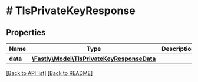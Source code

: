 # # TlsPrivateKeyResponse

## Properties

Name | Type | Description | Notes
------------ | ------------- | ------------- | -------------
**data** | [**\Fastly\Model\TlsPrivateKeyResponseData**](TlsPrivateKeyResponseData.md) |  | [optional] 


[[Back to API list]](../../README.md#endpoints) [[Back to README]](../../README.md)
